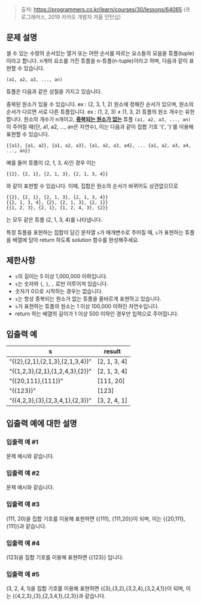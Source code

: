> 출처: https://programmers.co.kr/learn/courses/30/lessons/64065 (프로그래머스, 2019 카카오 개발자 겨울 인턴십)

## 문제 설명

셀 수 있는 수량의 순서있는 열거 또는 어떤 순서를 따르는 요소들의 모음을 튜플(tuple)이라고 합니다. n개의 요소를 가진 튜플을 n-튜플(n-tuple)이라고 하며, 다음과 같이 표현할 수 있습니다.

```
(a1, a2, a3, ..., an)
```

튜플은 다음과 같은 성질을 가지고 있습니다.

중복된 원소가 있을 수 있습니다. ex : (2, 3, 1, 2)
원소에 정해진 순서가 있으며, 원소의 순서가 다르면 서로 다른 튜플입니다. ex : (1, 2, 3) ≠ (1, 3, 2)
튜플의 원소 개수는 유한합니다.
원소의 개수가 n개이고, <u>**중복되는 원소가 없는**</u> 튜플 `(a1, a2, a3, ..., an)`이 주어질 때(단, a1, a2, ..., an은 자연수), 이는 다음과 같이 집합 기호 '{', '}'를 이용해 표현할 수 있습니다.

```
{{a1}, {a1, a2}, {a1, a2, a3}, {a1, a2, a3, a4}, ... {a1, a2, a3, a4, ..., an}}
```

예를 들어 튜플이 (2, 1, 3, 4)인 경우 이는

```
{{2}, {2, 1}, {2, 1, 3}, {2, 1, 3, 4}}
```

와 같이 표현할 수 있습니다. 이때, 집합은 원소의 순서가 바뀌어도 상관없으므로

```
{{2}, {2, 1}, {2, 1, 3}, {2, 1, 3, 4}}
{{2, 1, 3, 4}, {2}, {2, 1, 3}, {2, 1}}
{{1, 2, 3}, {2, 1}, {1, 2, 4, 3}, {2}}
```

는 모두 같은 튜플 (2, 1, 3, 4)를 나타냅니다.

특정 튜플을 표현하는 집합이 담긴 문자열 `s`가 매개변수로 주어질 때, `s`가 표현하는 튜플을 배열에 담아 return 하도록 solution 함수를 완성해주세요.

## 제한사항

- `s`의 길이는 5 이상 1,000,000 이하입니다.
- `s`는 숫자와 `{`, `}`, `,` 로만 이루어져 있습니다.
- 숫자가 0으로 시작하는 경우는 없습니다.
- `s`는 항상 중복되는 원소가 없는 튜플을 올바르게 표현하고 있습니다.
- `s`가 표현하는 튜플의 원소는 1 이상 100,000 이하인 자연수입니다.
- return 하는 배열의 길이가 1 이상 500 이하인 경우만 입력으로 주어집니다.

## 입출력 예

| s                               | result       |
| ------------------------------- | ------------ |
| "{{2},{2,1},{2,1,3},{2,1,3,4}}" | [2, 1, 3, 4] |
| "{{1,2,3},{2,1},{1,2,4,3},{2}}" | [2, 1, 3, 4] |
| "{{20,111},{111}}"              | [111, 20]    |
| "{{123}}"                       | [123]        |
| "{{4,2,3},{3},{2,3,4,1},{2,3}}" | [3, 2, 4, 1] |

## 입출력 예에 대한 설명

### 입출력 예 #1

문제 예시와 같습니다.

### 입출력 예 #2

문제 예시와 같습니다.

### 입출력 예 #3

(111, 20)을 집합 기호를 이용해 표현하면 {{111}, {111,20}}이 되며, 이는 {{20,111},{111}}과 같습니다.

### 입출력 예 #4

(123)을 집합 기호를 이용해 표현하면 {{123}} 입니다.

### 입출력 예 #5

(3, 2, 4, 1)을 집합 기호를 이용해 표현하면 {{3},{3,2},{3,2,4},{3,2,4,1}}이 되며, 이는 {{4,2,3},{3},{2,3,4,1},{2,3}}과 같습니다.

